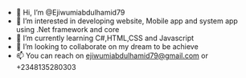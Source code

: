 - 👋 Hi, I’m @Ejiwumiabdulhamid79
- 👀 I’m interested in developing website, Mobile app and system app using .Net framework and core
- 🌱 I’m currently learning C#,HTML,CSS and Javascript
- 💞️ I’m looking to collaborate on my dream to be achieve
- 📫 You can reach on ejiwumiabdulhamid79@gmail.com or +2348135280303

<!---
Ejiwumiabdulhamid79/Ejiwumiabdulhamid79 is a ✨ special ✨ repository because it is inspired to learn and develop many Application using C# language with html,css and javascript.
--->
